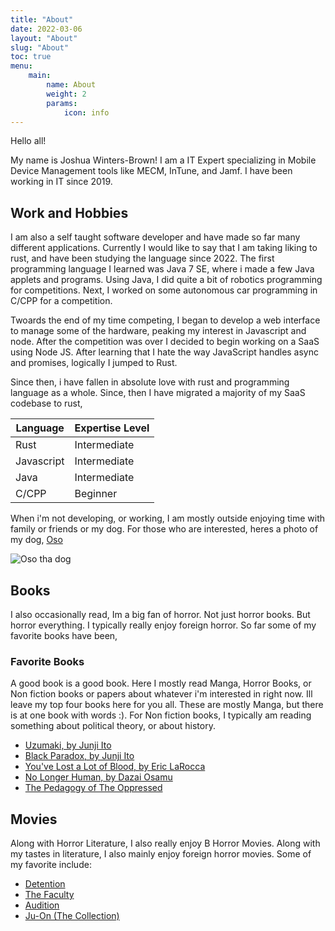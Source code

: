 ```yaml
---
title: "About"
date: 2022-03-06
layout: "About"
slug: "About"
toc: true
menu: 
    main:
        name: About
        weight: 2
        params:
            icon: info
---
```


Hello all!

My name is Joshua Winters-Brown! I am a IT Expert specializing in Mobile Device Management tools like MECM, InTune, and Jamf. I have been working in IT since 2019.

## Work and Hobbies
 
I am also a self taught software developer and have made so far many different applications. Currently I would like to say that I am taking liking to rust, and have been studying the language since 2022. The first programming language I learned was Java 7 SE, where i made a few Java applets and programs. Using Java, I did quite a bit of robotics programming for competitions. Next, I worked on some autonomous car programming in C/CPP for a competition.

Twoards the end of my time competing, I began to develop a web interface to manage some of the hardware, peaking my interest in Javascript and node. After the competition was over I decided to begin working on a SaaS using Node JS. After learning that I hate the way JavaScript handles async and promises, logically I jumped to Rust.

Since then, i have fallen in absolute love with rust and programming language as a whole. Since, then I have migrated a majority of my SaaS codebase to rust, 

| Language | Expertise Level |
| -------- | --------------- |
| Rust | Intermediate |
| Javascript | Intermediate |
| Java | Intermediate |
| C/CPP | Beginner |

When i'm not developing, or working, I am mostly outside enjoying time with family or friends or my dog. For those who are interested, heres a photo of my dog, [Oso](https://www.spanishdict.com/translate/Oso)

![Oso tha dog](https://unorthodoxdev-bucket-public.s3.amazonaws.com/oso.jpeg)

## Books

I also occasionally read, Im a big fan of horror. Not just horror books. But horror everything. I typically really enjoy foreign horror. So far some of my favorite books have been,

### Favorite Books

A good book is a good book. Here I mostly read Manga, Horror Books, or Non fiction books or papers about whatever i'm interested in right now. Ill leave my top four books here for you all. These are mostly Manga, but there is at one book with words :). For Non fiction books, I typically am reading something about political theory, or about history.

- [Uzumaki, by Junji Ito](https://www.goodreads.com/book/show/22400695-uzumaki-vol-6?from_search=true&from_srp=true&qid=Lm2teT343Y&rank=9)
- [Black Paradox, by Junji Ito](https://www.goodreads.com/book/show/34235163-black-paradox?ref=nav_sb_ss_1_14)
- [You've Lost a Lot of Blood, by Eric LaRocca](https://www.goodreads.com/book/show/60585628-you-ve-lost-a-lot-of-blood)
- [No Longer Human, by Dazai Osamu](https://www.goodreads.com/book/show/194746.No_Longer_Human)
- [The Pedagogy of The Oppressed](https://www.goodreads.com/book/show/72657.Pedagogy_of_the_Oppressed)

## Movies

Along with Horror Literature, I also really enjoy B Horror Movies. Along with my tastes in literature, I also mainly enjoy foreign horror movies. Some of my favorite include:

- [Detention](https://www.imdb.com/title/tt1701990/)
- [The Faculty](https://www.imdb.com/title/tt0133751/)
- [Audition](https://www.imdb.com/title/tt0235198/)
- [Ju-On (The Collection)](https://www.imdb.com/title/tt0364385/)
